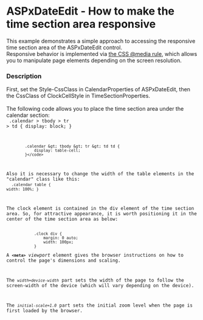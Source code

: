 # ASPxDateEdit - How to make the time section area responsive


<p>This example demonstrates a simple approach to accessing the responsive time section area of the ASPxDateEdit control.<br>Responsive behavior is implemented via <a href="https://www.w3schools.com/cssref/css3_pr_mediaquery.asp">the CSS @media rule</a>, which allows you to manipulate page elements depending on the screen resolution.</p>


<h3>Description</h3>

First, set the&nbsp;Style-CssClass in&nbsp;CalendarProperties of ASPxDateEdit, then the&nbsp;CssClass of&nbsp;ClockCellStyle in&nbsp;TimeSectionProperties.<br><br>The following code allows you to place the time section area under the calendar section:<br>
<code lang="css">            .calendar &gt; tbody &gt; tr &gt; td {
                display: block;
            }

            .calendar &gt; tbody &gt; tr &gt; td td {
                display: table-cell;
            }</code>
Also it is necessary to change the&nbsp;width of the table elements in the "calendar" class&nbsp;like this:<br>
<code lang="css">            .calendar table {
                width: 100%;
            }</code>
<p>The clock element is contained in the div element of the time section area. So, for attractive appearance, it is worth positioning it in the center of the time section area as below:</p>
<code lang="css">            .clock div {
                margin: 0 auto;
                width: 100px;
            }</code>
<p>A&nbsp;<strong><code>&lt;meta&gt;</code></strong>&nbsp;<em>viewport</em>&nbsp;element gives the browser instructions on how to control the page's dimensions and scaling.</p>
<p>The<em>&nbsp;<code>width=device-width</code></em>&nbsp;part sets the width of the page to follow the screen-width of the device (which will vary depending on the device).</p>
<p>The&nbsp;<em><code>initial-scale=1.0</code></em>&nbsp;part sets the initial zoom level when the page is first loaded by the browser.</p>

<br/>


